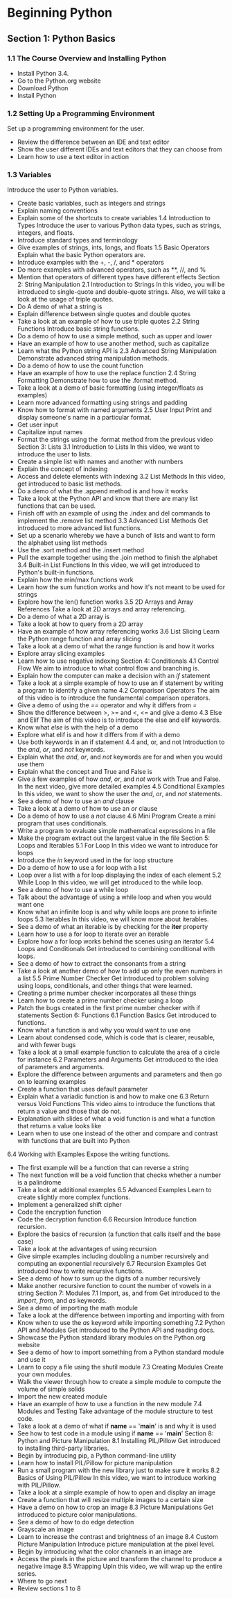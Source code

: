 # Beginning Python

## Section 1: Python Basics

### 1.1 The Course Overview and Installing Python

* Install Python 3.4.
* Go to the Python.org website
* Download Python
* Install Python

### 1.2 Setting Up a Programming Environment
Set up a programming environment for the user.
* Review the difference between an IDE and text editor
* Show the user different IDEs and text editors that they can choose from
* Learn how to use a text editor in action
### 1.3 Variables
Introduce the user to Python variables.
* Create basic variables, such as integers and strings
* Explain naming conventions
* Explain some of the shortcuts to create variables
1.4 Introduction to Types
Introduce the user to various Python data types, such as strings, integers, and floats.
* Introduce standard types and terminology
* Give examples of strings, ints, longs, and floats
1.5 Basic Operators 
Explain what the basic Python operators are.
* Introduce examples with the +, -, /, and * operators
* Do more examples with advanced operators, such as **, //, and %
* Mention that operators of different types have different effects
Section 2: String Manipulation
2.1 Introduction to Strings
In this video, you will be introduced to single-quote and double-quote strings. Also, we will take a look at the usage of triple quotes.
* Do A demo of what a string is
* Explain difference between single quotes and double quotes
* Take a look at an example of how to use triple quotes
2.2 String Functions
Introduce basic string functions.
* Do a demo of how to use a simple method, such as upper and lower
* Have an example of how to use another method, such as capitalize
* Learn what the Python string API is
2.3 Advanced String Manipulation
Demonstrate advanced string manipulation methods.
* Do a demo of how to use the count function
* Have an example of how to use the replace function
2.4 String Formatting
Demonstrate how to use the .format method.
* Take a look at a demo of basic formatting (using integer/floats as examples)
* Learn more advanced formatting using strings and padding
* Know how to format with named arguments
2.5 User Input
Print and display someone's name in a particular format.
* Get user input
* Capitalize input names
* Format the strings using the .format method from the previous video
Section 3: Lists
3.1 Introduction to Lists
In this video, we want to introduce the user to lists.
* Create a simple list with names and another with numbers
* Explain the concept of indexing
* Access and delete elements with indexing
3.2 List Methods
In this video, get introduced to basic list methods.
* Do a demo of what the .append method is and how it works
* Take a look at the Python API and know that there are many list functions that can be used.
* Finish off with an example of using the .index and del commands to implement the .remove list method
3.3 Advanced List Methods
Get introduced to more advanced list functions.
* Set up a scenario whereby we have a bunch of lists and want to form the alphabet using list methods
* Use the .sort method and the .insert method
* Pull the example together using the .join method to finish the alphabet
3.4 Built-in List Functions
In this video, we will get introduced to Python's built-in functions.
* Explain how the min/max functions work
* Learn how the sum function works and how it's not meant to be used for strings
* Explore how the len() function works
3.5 2D Arrays and Array References
Take a look at 2D arrays and array referencing.
* Do a demo of what a 2D array is
* Take a look at how to query from a 2D array
* Have an example of how array referencing works
3.6 List Slicing
Learn the Python range function and array slicing
* Take a look at a demo of what the range function is and how it works
* Explore array slicing examples
* Learn how to use negative indexing
Section 4: Conditionals
4.1 Control Flow
We aim to introduce to what control flow and branching is.
* Explain how the computer can make a decision with an *if* statement
* Take a look at a simple example of how to use an if statement by writing a program to identify a given name
4.2 Comparison Operators
The aim of this video is to introduce the fundamental comparison operators.
* Give a demo of using the *==* operator and why it differs from *=*
* Show the difference between >, >= and <, <= and give a demo
4.3 Else and Elif
The aim of this video is to introduce the else and elif keywords.
* Know what *else* is with the help of a demo
* Explore what elif is and how it differs from if with a demo
* Use both keywords in an if statement
4.4 and, or, and not
Introduction to the *and*, *or*, and *not* keywords.
* Explain what the *and*, *or*, and *not* keywords are for and when you would use them
* Explain what the concept and True and False is
* Give a few examples of how *and*, *or*, and *not* work with True and False. In the next video, give more detailed examples
4.5 Conditional Examples
In this video, we want to show the user the *and*, *or*, and *not* statements.
* See a demo of how to use an *and* clause
* Take a look at a demo of how to use an *or* clause
* Do a demo of how to use a *not* clause
4.6 Mini Program
Create a mini program that uses conditionals.
* Write a program to evaluate simple mathematical expressions in a file
* Make the program extract out the largest value in the file
Section 5: Loops and Iterables
5.1 For Loop
In this video we want to introduce for loops
* Introduce the *in* keyword used in the for loop structure
* Do a demo of how to use a for loop with a list
* Loop over a list with a for loop displaying the index of each element
5.2 While Loop
In this video, we will get introduced to the while loop.
* See a demo of how to use a while loop
* Talk about the advantage of using a while loop and when you would want one
* Know what an infinite loop is and why while loops are prone to infinite loops
5.3 Iterables
In this video, we will know more about iterables.
* See a demo of what an iterable is by checking for the __iter__ property
* Learn how to use a for loop to iterate over an iterable
* Explore how a for loop works behind the scenes using an iterator
5.4 Loops and Conditionals
Get introduced to combining conditional with loops.
* See a demo of how to extract the consonants from a string
* Take a look at another demo of how to add up only the even numbers in a list
5.5 Prime Number Checker
Get introduced to problem solving using loops, conditionals, and other things that were learned.
* Creating a prime number checker incorporates all these things
* Learn how to create a prime number checker using a loop
* Patch the bugs created in the first prime number checker with if statements
Section 6: Functions
6.1 Function Basics
Get introduced to functions.
* Know what a function is and why you would want to use one
* Learn about condensed code, which is code that is clearer, reusable, and with fewer bugs
* Take a look at a small example function to calculate the area of a circle for instance
6.2 Parameters and Arguments
Get introduced to the idea of parameters and arguments.
* Explore the difference between arguments and parameters and then go on to learning examples
* Create a function that uses default parameter
* Explain what a variadic function is and how to make one
6.3 Return versus Void Functions
This video aims to introduce the functions that return a value and those that do not.
* Explanation with slides of what a void function is and what a function that returns a value looks like
* Learn when to use one instead of the other and compare and contrast with functions that are built into Python

6.4 Working with Examples
Expose the writing functions.
* The first example will be a function that can reverse a string
* The next function will be a void function that checks whether a number is a palindrome
* Take a look at additional examples
6.5 Advanced Examples
Learn to create slightly more complex functions.
* Implement a generalized shift cipher
* Code the encryption function
* Code the decryption function
6.6 Recursion
Introduce function recursion.
* Explore the basics of recursion (a function that calls itself and the base case)
* Take a look at the advantages of using recursion
* Give simple examples including doubling a number recursively and computing an exponential recursively
6.7 Recursion Examples
Get introduced how to write recursive functions.
* See a demo of how to sum up the digits of a number recursively
* Make another recursive function to count the number of vowels in a string
Section 7: Modules
7.1 Import, as, and from
Get introduced to the *import*, *from*, and *as* keywords.
* See a demo of importing the math module
* Take a look at the difference between importing and importing with from
* Know when to use the *as* keyword while importing something
7.2 Python API and Modules
Get introduced to the Python API and reading docs.
* Showcase the Python standard library modules on the Python.org website
* See a demo of how to import something from a Python standard module and use it
* Learn to copy a file using the shutil module
7.3 Creating Modules
Create your own modules.
* Walk the viewer through how to create a simple module to compute the volume of simple solids
* Import the new created module
* Have an example of how to use a function in the new module
7.4 Modules and Testing
Take advantage of the module structure to test code.
* Take a look at a demo of what if __name__ == '__main__' is and why it is used
* See how to test code in a module using if __name__ == '__main__'
Section 8: Python and Picture Manipulation
8.1 Installing PIL/Pillow
Get introduced to installing third-party libraries.
* Begin by introducing pip, a Python command-line utility
* Learn how to install PIL/Pillow for picture manipulation
* Run a small program with the new library just to make sure it works
8.2 Basics of Using PIL/Pillow
In this video, we want to introduce working with PIL/Pillow.
* Take a look at a simple example of how to open and display an image
* Create a function that will resize multiple images to a certain size
* Have a demo on how to crop an image
8.3 Picture Manipulations
Get introduced to picture color manipulations.
* See a demo of how to do edge detection
* Grayscale an image
* Learn to increase the contrast and brightness of an image
8.4 Custom Picture Manipulation
Introduce picture manipulation at the pixel level.
* Begin by introducing what the color channels in an image are
* Access the pixels in the picture and transform the channel to produce a negative image
8.5 Wrapping UpIn this video, we will wrap up the entire series.
* Where to go next
* Review sections 1 to 8
